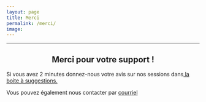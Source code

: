 ```yaml
---
layout: page
title: Merci
permalink: /merci/
image: 
---
```


<!-- <a href="https://docs.google.com/forms/d/e/1FAIpQLSeMuGduHI20ZNYtf_5kYa-9WphJaYHUNxiTFegaFf3SAyFzdQ/viewform" target="_blank">Questionnaire
</a> pour la Session d'écoute de Sam Shalabi.
<br> -->

<div id="programme"></div>
<hr>

<h2 style="text-align: center;">
Merci pour votre support ! 
</h2>

Si vous avez 2 minutes donnez-nous votre avis sur nos sessions dans<a href="https://docs.google.com/forms/d/e/1FAIpQLSfyrPyKtBmTGzf7nJ98gjlHnXa4moSguP8rfO07iK-Pnl8fhw/viewform" target="_blank"> la boite à suggestions.
</a>
<br>

Vous pouvez également nous contacter par [courriel](mailto:info@sessionsmarteau.com)
